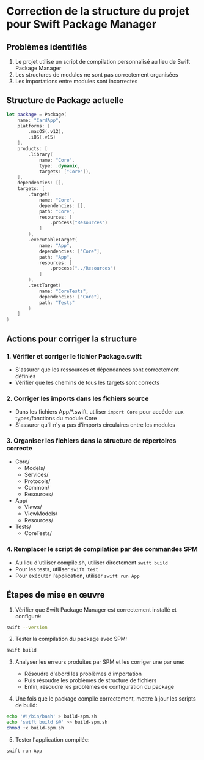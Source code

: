 # Correction de la structure du projet pour Swift Package Manager

## Problèmes identifiés
1. Le projet utilise un script de compilation personnalisé au lieu de Swift Package Manager
2. Les structures de modules ne sont pas correctement organisées
3. Les importations entre modules sont incorrectes

## Structure de Package actuelle
```swift
let package = Package(
    name: "CardApp",
    platforms: [
        .macOS(.v12),
        .iOS(.v15)
    ],
    products: [
        .library(
            name: "Core",
            type: .dynamic,
            targets: ["Core"]),
    ],
    dependencies: [],
    targets: [
        .target(
            name: "Core",
            dependencies: [],
            path: "Core",
            resources: [
                .process("Resources")
            ]
        ),
        .executableTarget(
            name: "App",
            dependencies: ["Core"],
            path: "App",
            resources: [
                .process("../Resources")
            ]
        ),
        .testTarget(
            name: "CoreTests",
            dependencies: ["Core"],
            path: "Tests"
        )
    ]
)
```

## Actions pour corriger la structure

### 1. Vérifier et corriger le fichier Package.swift
- S'assurer que les ressources et dépendances sont correctement définies
- Vérifier que les chemins de tous les targets sont corrects

### 2. Corriger les imports dans les fichiers source
- Dans les fichiers App/*.swift, utiliser `import Core` pour accéder aux types/fonctions du module Core
- S'assurer qu'il n'y a pas d'imports circulaires entre les modules

### 3. Organiser les fichiers dans la structure de répertoires correcte
- Core/
  - Models/
  - Services/
  - Protocols/
  - Common/
  - Resources/
- App/
  - Views/
  - ViewModels/
  - Resources/
- Tests/
  - CoreTests/

### 4. Remplacer le script de compilation par des commandes SPM
- Au lieu d'utiliser compile.sh, utiliser directement `swift build`
- Pour les tests, utiliser `swift test`
- Pour exécuter l'application, utiliser `swift run App`

## Étapes de mise en œuvre

1. Vérifier que Swift Package Manager est correctement installé et configuré:
```bash
swift --version
```

2. Tester la compilation du package avec SPM:
```bash
swift build
```

3. Analyser les erreurs produites par SPM et les corriger une par une:
   - Résoudre d'abord les problèmes d'importation
   - Puis résoudre les problèmes de structure de fichiers
   - Enfin, résoudre les problèmes de configuration du package

4. Une fois que le package compile correctement, mettre à jour les scripts de build:
```bash
echo '#!/bin/bash' > build-spm.sh
echo 'swift build $@' >> build-spm.sh
chmod +x build-spm.sh
```

5. Tester l'application compilée:
```bash
swift run App
``` 